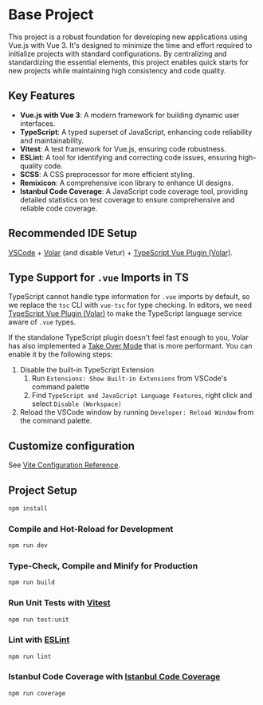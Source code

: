 # Base Project

This project is a robust foundation for developing new applications using Vue.js with Vue 3. It's designed to minimize the time and effort required to initialize projects with standard configurations. By centralizing and standardizing the essential elements, this project enables quick starts for new projects while maintaining high consistency and code quality.

## Key Features

- **Vue.js with Vue 3**: A modern framework for building dynamic user interfaces.
- **TypeScript**: A typed superset of JavaScript, enhancing code reliability and maintainability.
- **Vitest**: A test framework for Vue.js, ensuring code robustness.
- **ESLint**: A tool for identifying and correcting code issues, ensuring high-quality code.
- **SCSS**: A CSS preprocessor for more efficient styling.
- **Remixicon**: A comprehensive icon library to enhance UI designs.
- **Istanbul Code Coverage**: A JavaScript code coverage tool, providing detailed statistics on test coverage to ensure comprehensive and reliable code coverage.

## Recommended IDE Setup

[VSCode](https://code.visualstudio.com/) + [Volar](https://marketplace.visualstudio.com/items?itemName=Vue.volar) (and disable Vetur) + [TypeScript Vue Plugin (Volar)](https://marketplace.visualstudio.com/items?itemName=Vue.vscode-typescript-vue-plugin).

## Type Support for `.vue` Imports in TS

TypeScript cannot handle type information for `.vue` imports by default, so we replace the `tsc` CLI with `vue-tsc` for type checking. In editors, we need [TypeScript Vue Plugin (Volar)](https://marketplace.visualstudio.com/items?itemName=Vue.vscode-typescript-vue-plugin) to make the TypeScript language service aware of `.vue` types.

If the standalone TypeScript plugin doesn't feel fast enough to you, Volar has also implemented a [Take Over Mode](https://github.com/johnsoncodehk/volar/discussions/471#discussioncomment-1361669) that is more performant. You can enable it by the following steps:

1. Disable the built-in TypeScript Extension
    1) Run `Extensions: Show Built-in Extensions` from VSCode's command palette
    2) Find `TypeScript and JavaScript Language Features`, right click and select `Disable (Workspace)`
2. Reload the VSCode window by running `Developer: Reload Window` from the command palette.

## Customize configuration

See [Vite Configuration Reference](https://vitejs.dev/config/).

## Project Setup

```sh
npm install
```

### Compile and Hot-Reload for Development

```sh
npm run dev
```

### Type-Check, Compile and Minify for Production

```sh
npm run build
```

### Run Unit Tests with [Vitest](https://vitest.dev/)

```sh
npm run test:unit
```

### Lint with [ESLint](https://eslint.org/)

```sh
npm run lint
```

### Istanbul Code Coverage with [Istanbul Code Coverage](https://istanbul.js.org/)

```sh
npm run coverage
```
